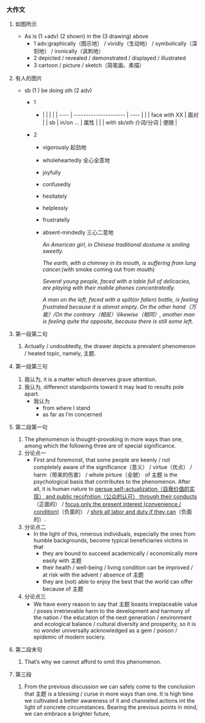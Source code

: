 ### 大作文

1. 如图所示

   - As is (1 +adv) (2 shown) in the (3 drawing) above
     - 1 adv:graphically（图示地） / vividly（生动地） / symbolically（深刻地） / ironically（讽刺地）
     - 2 depicted / revealed / demonstrated / displayed / illustrated
     - 3 cartoon / picture / sketch（简笔画、素描）

2. 有人的图片

   - sb (1 ) be doing sth (2 adv)

     - 1

       - |      |                       |      |
       | ---- | --------------------- | ---- |
       |      | face with XX          | 面对 |
       | sb   | in/on ...             | 属性 |
       |      | with sb/sth 介词/分词 | 便随 |

     - 2

       - vigorously 起劲地

       - wholeheartedly 全心全意地

       - joyfully

       - confusedly

       - hesitately

       - helplessly

       - frustratelly

       - absent-mindedly 三心二意地

         *An American girl, in Chinese traditional dostume is smiling sweetly.*

         *The earth, with a chimney in its mouth, is suffering from lung cancer.*(with smoke coming out from mouth)

         *Several young people, faced with a table full of delicacies, are playing with their mobile phones concentratedly.*

         *A man on the left, faced with a spilt(or fallen) bottle, is feeling frustrated because it is alomst empty. On the other hand（万能）/On the contrary（相反）\likewise（相同）, another man is feeling quite the opposite, because there is still some left.*

3. 第一段第二句

   1. Actually / undoubtedly, the drawer depicts a prevalent phenomenon / heated topic, namely, 主题.

4. 第一段第三句
   1. 我认为, it is a matter which deserves grave attention.
   2. 我认为, differenct standpoints toward it may lead to results pole apart.
      - 我认为
        - from where I stand
        - as far as I’m concerned
5. 第二段第一句
   1. The phenomenon is thought-provoking in more ways than one, among which the following three are of special significance.
   2. 分论点一
      - First and foremonst, that some people are keenly / not completely aware of the significance（意义） / virtue（优点） / harm（带来的伤害） / whole pirture（全貌） of 主题 is the psychological basis that contributes to the phenomenon. After all, it is human nature to <u>persue self-actualization（自我价值的实现） and public recofnition（公众的认可） through their conducts</u>（正面的） / <u>focus only the present interest (convenience / condition)</u>（负面的） / <u>shirk all labor and duty if they can</u>（负面的）.
   3. 分论点二
      - In the light of this, nmerous individuals, especially the ones from humble backgrounds, become typical beneficiaries victims in that
        - they are bound to succeed academically / economically more easily with 主题
        - their health / well-being / living condition can be improved / at risk with the advent / absence of 主题
        - they are (not) able to enjoy the best that the world can offer because of 主题
   4. 分论点三
      - We have every reason to say that 主题 boasts irreplaceable value / poses irretrievable harm to the development and harmony of the nation / the education of the next generation / environment and ecological balance / cultural diversity and prosperity, so it is no wonder universally acknowledged as a gem / poison / epidemic of modern sociery.
6. 第二段末句
   1. That’s why we cannot afford to omit this phenomenon.
7. 第三段
   1. From the previous discussion we can safely come to the conclusion that 主题 is a blessing / curse in more ways than one. It is high time we cultivated a better awareness of it and channeled actions int the light of concrete circumstances. Bearing the previous points in mind, we can embrace a brighter future,